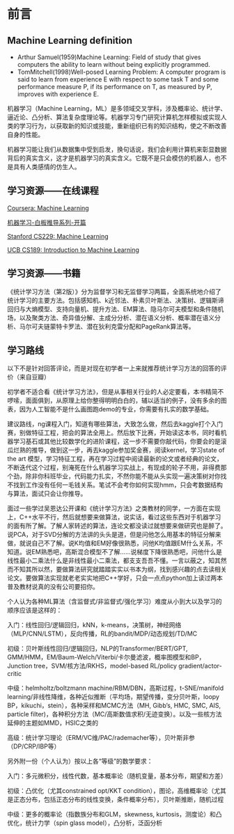 # 前言

## Machine Learning definition

- Arthur Samuel(1959)Machine Learning: Field of study that gives computers the ability to learn without being explicitly programmed.
- TomMitchell(1998)Well-posed Learning Problem: A computer program is said to learn from experience E with respect to some task T and some performance measure P, if its performance on T, as measured by P, improves with experience E.

机器学习（Machine Learning，ML）是多领域交叉学科，涉及概率论、统计学、逼近论、凸分析、算法复杂度理论等。机器学习专门研究计算机怎样模拟或实现人类的学习行为，以获取新的知识或技能，重新组织已有的知识结构，使之不断改善自身的性能。

机器学习能让我们从数据集中受到启发，换句话说，我们会利用计算机来彰显数据背后的真实含义，这才是机器学习的真实含义。它既不是只会模仿的机器人，也不是具有人类感情的仿生人。



## 学习资源——在线课程

[Coursera: Machine Learning](https://www.coursera.org/learn/machine-learning)

[机器学习-白板推导系列-开篇](https://www.bilibili.com/video/av31950221/)

[Stanford CS229: Machine Learning](https://cs229.stanford.edu/)

[UCB CS189: Introduction to Machine Learning](https://www.eecs189.org/)

## 学习资源——书籍

《统计学习方法（第2版）》分为监督学习和无监督学习两篇，全面系统地介绍了统计学习的主要方法。包括感知机、k近邻法、朴素贝叶斯法、决策树、逻辑斯谛回归与大熵模型、支持向量机、提升方法、EM算法、隐马尔可夫模型和条件随机场，以及聚类方法、奇异值分解、主成分分析、潜在语义分析、概率潜在语义分析、马尔可夫链蒙特卡罗法、潜在狄利克雷分配和PageRank算法等。


## 学习路线

以下不是针对回答评论，而是对现在初学者一上来就推荐统计学习方法的回答的评价（来自豆瓣）  
  
初学者不适合看《统计学习方法》，但是从事相关行业的人必定要看，本书精简不啰嗦，面面俱到，从原理上给你整得明明白白的，辅以适当的例子，没有多余的图表，因为人工智能不是什么画图跑demo的专业，你需要有扎实的数学基础。  

建议路线，ng课程入门，知道有哪些算法，大致怎么做，然后去kaggle打个入门赛，别做特征工程，把会的算法全用上。然后放下比赛，开始读这本书，同时看机器学习基石或其他比较数学化的进阶课程，这一步不需要你敲代码，你要会的是滚瓜烂熟的推导，做到这一步，再去kaggle参加奖金赛，阅读kernel，学习state of the art 模型，学习特征工程，再在学习过程中阅读最新的论文或者经典的论文，不断迭代这个过程，别淹死在什么机器学习实战上，有现成的轮子不用，非得费那个劲，除非你科班毕业，代码能力扎实，不然你能不能从头实现一遍决策树对你找不找到工作没有任何一毛钱关系。笔试不会考你如何实现hmm，只会考数据结构与算法，面试只会让你推导。

面过一些学过吴恩达公开课和《统计学习方法》之类教材的同学，一方面在实现上，C++水平不行，然后就想要来做算法，说实话，看过这些东西对于机器学习的面有所了解。了解人家转述的算法，连论文都没读过就想要来做研究也是醉了。说PCA，对于SVD分解的方法讲的头头是道，但是问他怎么用基本的特征分解来做，就说自己不了解。说K均值和EM好像很熟悉，问他K均值跟EM什么关系，不知道。说EM熟悉吧，高斯混合模型不了解……说梯度下降很熟悉吧，问他什么是线性最小二乘法什么是非线性最小二乘法，都支支吾吾不懂。一言以蔽之，知其然而不知其所以然，要做算法研究就踏踏实实以书本为纲，找到感兴趣的点去读相关论文。要做算法实现就老老实实地把C++学好，只会一点点python加上读过两本普及教材说真的没有公司要招你。

个人认为各种ML算法（含监督式/非监督式/强化学习）难度从小到大以及学习的顺序应该是这样的：

入门：线性回归/逻辑回归，kNN，k-means，决策树，神经网络（MLP/CNN/LSTM），反向传播，RL的bandit/MDP/动态规划/TD/MC

初级：贝叶斯线性回归/逻辑回归，NLP的Transformer/BERT/GPT, GMM/HMM，EM/Baum-Welch/Viterbi/卡尔曼滤波，概率图模型和BP，Junction tree，SVM/核方法/RKHS，model-based RL/policy gradient/actor-critic

中级：helmholtz/boltzmann machine/RBM/DBN，高斯过程，t-SNE/manifold learning/非线性降维，各种近似推断（平均场，期望传播，变分贝叶斯，loopy BP，kikuchi，stein），各种采样和MCMC方法（MH, Gibb’s, HMC, SMC, AIS, particle filter)，各种积分方法（MC/高斯数值求积/无迹变换）。以及一些核方法延伸的主题如MMD，HSIC之类的

高级：统计学习理论（ERM/VC维/PAC/rademacher等），贝叶斯非参（DP/CRP/IBP等）

另外附一份（个人认为）按以上各“等级”的数学要求：

入门：多元微积分，线性代数，基本概率论（随机变量，基本分布，期望和方差）

初级：凸优化（尤其constrained opt/KKT condition），图论，高维概率论（尤其是正态分布，包括正态分布的线性变换，条件概率分布），贝叶斯推断，随机过程

中级：更多的概率论（指数族分布和GLM，skewness, kurtosis，测度论）和凸优化，统计力学（spin glass model），凸分析，泛函分析








